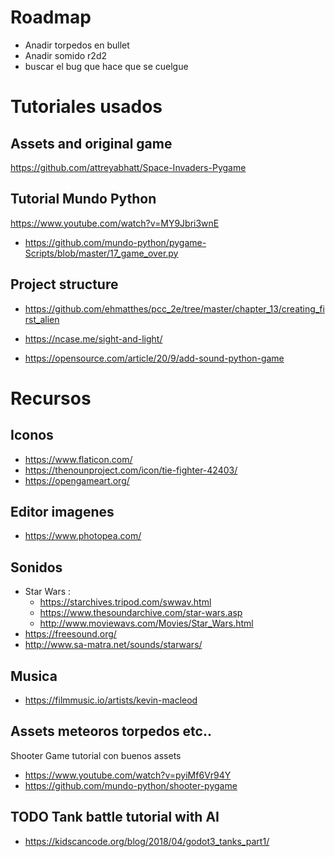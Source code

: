 # Roadmap
- Anadir torpedos en bullet
- Anadir somido r2d2
- buscar el bug que hace que se cuelgue



# Tutoriales usados
## Assets and original game
 https://github.com/attreyabhatt/Space-Invaders-Pygame

## Tutorial Mundo Python
https://www.youtube.com/watch?v=MY9Jbri3wnE
- https://github.com/mundo-python/pygame-Scripts/blob/master/17_game_over.py

## Project structure
- https://github.com/ehmatthes/pcc_2e/tree/master/chapter_13/creating_first_alien

- https://ncase.me/sight-and-light/ 
- https://opensource.com/article/20/9/add-sound-python-game

# Recursos
## Iconos
- https://www.flaticon.com/
- https://thenounproject.com/icon/tie-fighter-42403/
- https://opengameart.org/

## Editor imagenes
- https://www.photopea.com/

## Sonidos
- Star Wars :
  - https://starchives.tripod.com/swwav.html
  - https://www.thesoundarchive.com/star-wars.asp
  - http://www.moviewavs.com/Movies/Star_Wars.html
- https://freesound.org/ 
- http://www.sa-matra.net/sounds/starwars/

## Musica
- https://filmmusic.io/artists/kevin-macleod

## Assets meteoros torpedos etc..
Shooter Game tutorial con buenos assets
- https://www.youtube.com/watch?v=pyiMf6Vr94Y
- https://github.com/mundo-python/shooter-pygame

## TODO Tank battle tutorial with AI
- https://kidscancode.org/blog/2018/04/godot3_tanks_part1/
